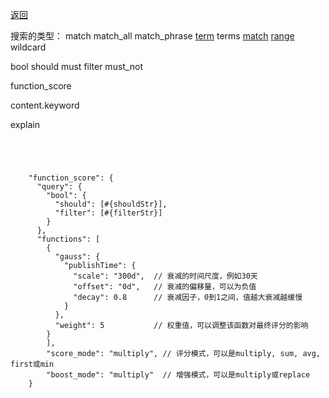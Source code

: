 [返回](/elasticsearch/doc/zhishi-tupu/index)

搜索的类型： 
match  match_all match_phrase 
[term](https://www.elastic.co/guide/en/elasticsearch/reference/6.0/query-dsl-term-query.html)
terms 
[match]()
[range](https://www.elastic.co/guide/en/elasticsearch/reference/6.0/query-dsl-range-query.html)
wildcard

bool
should must filter must_not

function_score

content.keyword


explain
```




    "function_score": {
      "query": {
        "bool": {
          "should": [#{shouldStr}],
          "filter": [#{filterStr}]
        }
      },
      "functions": [
        {
          "gauss": {
            "publishTime": {
              "scale": "300d",  // 衰减的时间尺度，例如30天
              "offset": "0d",   // 衰减的偏移量，可以为负值
              "decay": 0.8      // 衰减因子，0到1之间，值越大衰减越缓慢
            }
          },
          "weight": 5           // 权重值，可以调整该函数对最终评分的影响
        }
        ],
        "score_mode": "multiply", // 评分模式，可以是multiply, sum, avg, first或min
        "boost_mode": "multiply"  // 增强模式，可以是multiply或replace
    }

```
